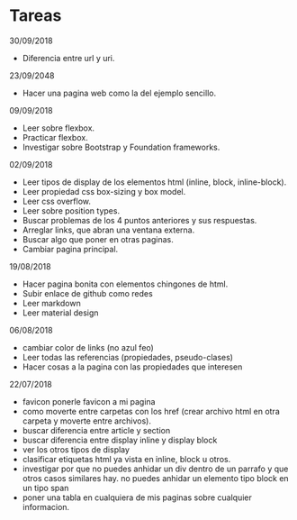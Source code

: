 # Tareas
30/09/2018
- Diferencia entre url y uri.

23/09/2048
- Hacer una pagina web como la del ejemplo sencillo.

09/09/2018
- Leer sobre flexbox.
- Practicar flexbox.
- Investigar sobre Bootstrap y Foundation frameworks.

02/09/2018
- Leer tipos de display de los elementos html (inline, block, inline-block).
- Leer propiedad css box-sizing y box model.
- Leer css overflow.
- Leer sobre position types.
- Buscar problemas de los 4 puntos anteriores y sus respuestas.
- Arreglar links, que abran una ventana externa.
- Buscar algo que poner en otras paginas.
- Cambiar pagina principal.

19/08/2018
- Hacer pagina bonita con elementos chingones de html.
- Subir enlace de github como redes
- Leer markdown
- Leer material design

06/08/2018
- cambiar color de links (no azul feo)
- Leer todas las referencias (propiedades, pseudo-clases)
- Hacer cosas a la pagina con las propiedades que interesen

22/07/2018
- favicon ponerle favicon a mi pagina
- como moverte entre carpetas con los href (crear archivo html en otra carpeta
	y moverte entre archivos).
- buscar diferencia entre article y section
- buscar diferencia entre display inline y display block
- ver los otros tipos de display
- clasificar etiquetas html ya vista en inline, block u otros.
- investigar por que no puedes anhidar un div dentro de un parrafo y
que otros casos similares hay.
no puedes anhidar un elemento tipo block en un tipo span
- poner una tabla en cualquiera de mis paginas sobre cualquier informacion.